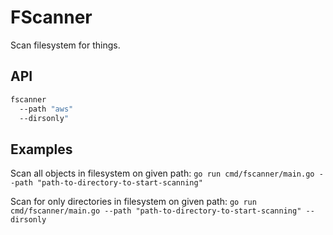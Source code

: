 # FScanner

Scan filesystem for things.

## API

```bash
fscanner
  --path "aws"
  --dirsonly"
```

## Examples

Scan all objects in filesystem on given path:
`go run cmd/fscanner/main.go --path "path-to-directory-to-start-scanning"`

Scan for only directories in filesystem on given path:
`go run cmd/fscanner/main.go --path "path-to-directory-to-start-scanning" --dirsonly`
